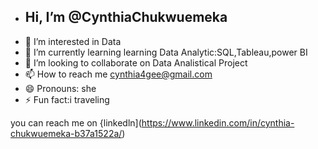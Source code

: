 - ## Hi, I’m @CynthiaChukwuemeka
- 👀 I’m interested in Data
- 🌱 I’m currently learning learning Data Analytic:SQL,Tableau,power BI
- 💞️ I’m looking to collaborate on Data Analistical Project 
- 📫 How to reach me cynthia4gee@gmail.com
- 😄 Pronouns: she
- ⚡ Fun fact:i traveling


you can reach me on {linkedln](https://www.linkedin.com/in/cynthia-chukwuemeka-b37a1522a/)
